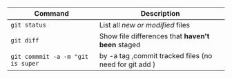 | Command | Description |
| --- | --- |
| `git status` | List all *new or modified* files |
| `git diff` | Show file differences that **haven't been** staged |
| `git commmit -a -m "git is super` | by -a tag ,commit tracked files (no need for git add ) |
